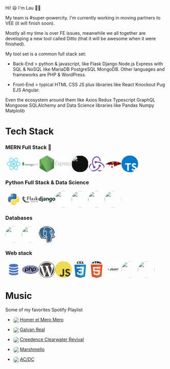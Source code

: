 Hi! 😃 I'm Lau 👨‍💻

My team is #super-powercity. I'm currently working in moving partners to VEE (it will finish soon).

Mostly all my time is over FE issues, meanwhile we all together are developing a new tool called Ditto (that it will be awesome when it were finished).

My tool set is a common full stack set:
- Back-End > python & javascript, like Flask Django Node.js Express with SQL & NoSQL like MariaDB PostgreSQL MongoDB. Other languages and frameworks are PHP & WordPress.

- Front-End > typical HTML CSS JS plus libraries like React Knockout Pug EJS Angular.

Even the ecosystem around them like Axios Redux Typescript GraphQL Mongoose SQLAlchemy and Data Science libraries like Pandas Numpy Matplolib

# Tech Stack


### MERN Full Stack 💙

<a href="https://reactjs.org/" title="React">
<img align="left" height="52" width="52" src="https://raw.githubusercontent.com/github/explore/80688e429a7d4ef2fca1e82350fe8e3517d3494d/topics/react/react.png" />
</a>

<a href="https://www.mongodb.com/" title="MongoDB">
<img align="left" style="border-radius:25px;" height="52" width="52" src="https://raw.githubusercontent.com/github/explore/80688e429a7d4ef2fca1e82350fe8e3517d3494d/topics/mongodb/mongodb.png" />
</a>

<a href="https://nodejs.org/en/" title="NodeJs">
<img align="left" height="52" width="52" src="https://raw.githubusercontent.com/github/explore/80688e429a7d4ef2fca1e82350fe8e3517d3494d/topics/nodejs/nodejs.png" />
</a>


<a href="https://expressjs.com/" title="ExpressJs">
<img align="left" style="border-radius:25px;" height="52" width="52" src="https://raw.githubusercontent.com/github/explore/80688e429a7d4ef2fca1e82350fe8e3517d3494d/topics/express/express.png" />
</a>

<a href="https://axios-http.com/" title="Axios">
<img align="left" style="border-radius:25px;background:#111;" height="52" width="52" src="https://avatars.githubusercontent.com/u/32372333?s=200&v=4" />
</a>

<a href="https://redux.js.org/" title="Redux">
<img align="left" style="border-radius:25px;" height="52" width="52" src="https://raw.githubusercontent.com/github/explore/80688e429a7d4ef2fca1e82350fe8e3517d3494d/topics/redux/redux.png" />
</a>

<a href="https://mongoosejs.com/" title="Mongoose">
<img align="left" style="border-radius:25px;background:#fff;" height="52" width="52" src="https://raw.githubusercontent.com/github/explore/80688e429a7d4ef2fca1e82350fe8e3517d3494d/topics/mongoose/mongoose.png" />
</a>

<a href="https://www.typescriptlang.org/" title="Typescript">
<img align="left" style="border-radius:25px;background:#fff;" height="52" width="52" src="https://raw.githubusercontent.com/github/explore/80688e429a7d4ef2fca1e82350fe8e3517d3494d/topics/typescript/typescript.png" />
</a>

<br />
<br />
<br />

### Python Full Stack & Data Science

<a href="https://www.python.org/" title="Python">
<img align="left" style="border-radius:25px;" height="52" width="52" src="https://raw.githubusercontent.com/github/explore/80688e429a7d4ef2fca1e82350fe8e3517d3494d/topics/python/python.png" />
</a>

<a href="https://flask.palletsprojects.com/" title="Flask">
<img align="left" style="border-radius:25px;background:#fff;" height="52" width="52" src="https://raw.githubusercontent.com/github/explore/80688e429a7d4ef2fca1e82350fe8e3517d3494d/topics/flask/flask.png" />
</a>

<a href="https://www.djangoproject.com/" title="Django">
<img align="left" style="border-radius:25px;" height="52" width="52" src="https://raw.githubusercontent.com/github/explore/80688e429a7d4ef2fca1e82350fe8e3517d3494d/topics/django/django.png" />
</a>

<a href="https://pandas.pydata.org/" title="Pandas">
<img align="left" style="border-radius:25px;background:#fff;" height="52" width="52" src="https://avatars.githubusercontent.com/u/21206976?s=200&v=4" />
</a>

<a href="https://numpy.org/" title="Numpy">
<img align="left" style="border-radius:25px;" height="52" width="52" src="https://avatars.githubusercontent.com/u/288276?s=200&v=4" />
</a>

<a href="https://matplotlib.org/" title="Matplotlib">
<img align="left" style="border-radius:25px;" height="52" width="52" src="https://avatars.githubusercontent.com/u/215947?s=200&v=4" />
</a>

<a href="https://www.sqlalchemy.org/" title="SQLAlchemy">
<img align="left" style="border-radius:25px;" height="52" width="52" src="https://avatars.githubusercontent.com/u/6043126?s=200&v=4" />
</a>

<br />
<br />
<br />

### Databases

<a href="https://www.mysql.com/" title="MySQL">
<img align="left" style="border-radius:25px;" height="52" width="52" src="https://avatars.githubusercontent.com/u/2452804?s=200&v=4" />
</a>

<a href="https://mariadb.org/" title="MariaDB">
<img align="left" style="border-radius:25px;background:#fff;" height="52" width="52" src="https://avatars.githubusercontent.com/u/4739304?s=200&v=4" />
</a>

<a href="https://www.postgresql.org/" title="PostgreSQL">
<img align="left" style="border-radius:25px;background:#fff;" height="52" width="52" src="https://raw.githubusercontent.com/github/explore/80688e429a7d4ef2fca1e82350fe8e3517d3494d/topics/postgresql/postgresql.png" />
</a>

<br />
<br />
<br />

### Web stack

<a href="https://en.wikipedia.org/wiki/SQL" title="SQL">
<img align="left" style="border-radius:25px;" height="52" width="52" src="https://raw.githubusercontent.com/github/explore/80688e429a7d4ef2fca1e82350fe8e3517d3494d/topics/sql/sql.png" />
</a>

<a href="https://www.php.net/" title="PHP">
<img align="left" style="border-radius:25px;background:#fff;" height="52" width="52" src="https://raw.githubusercontent.com/github/explore/ccc16358ac4530c6a69b1b80c7223cd2744dea83/topics/php/php.png" />
</a>

<a href="https://wordpress.org/" title="Wordpress">
<img align="left" style="border-radius:25px;background:#fff;" height="52" width="52" src="https://raw.githubusercontent.com/github/explore/80688e429a7d4ef2fca1e82350fe8e3517d3494d/topics/wordpress/wordpress.png" />
</a>

<a href="https://developer.mozilla.org/en-US/docs/Web/JavaScript" title="JavaScript">
<img align="left" style="border-radius:25px;" height="52" width="52" src="https://raw.githubusercontent.com/github/explore/80688e429a7d4ef2fca1e82350fe8e3517d3494d/topics/javascript/javascript.png" />
</a>

<a href="https://www.w3.org/Style/CSS/Overview.en.html" title="CSS">
<img align="left" style="border-radius:25px;" height="52" width="52" src="https://raw.githubusercontent.com/github/explore/80688e429a7d4ef2fca1e82350fe8e3517d3494d/topics/css/css.png" />
</a>

<a href="https://developer.mozilla.org/en-US/docs/Web/HTML" title="HTML">
<img align="left" style="border-radius:25px;" height="52" width="52" src="https://raw.githubusercontent.com/github/explore/80688e429a7d4ef2fca1e82350fe8e3517d3494d/topics/html/html.png" />
</a>

<a href="https://jquery.com/" title="jQuery">
<img align="left" style="border-radius:25px;" height="52" width="52" src="https://raw.githubusercontent.com/github/explore/80688e429a7d4ef2fca1e82350fe8e3517d3494d/topics/jquery/jquery.png" />
</a>

<a href="https://knockoutjs.com/" title="KnockoutJs">
<img align="left" style="border-radius:25px;" height="52" width="52" src="https://avatars.githubusercontent.com/u/3863375?s=200&v=4" />
</a>

<a href="https://pugjs.org/api/getting-started.html" title="PUG">
<img align="left" style="border-radius:25px;" height="52" width="52" src="https://avatars.githubusercontent.com/u/9338635?s=200&v=4" />
</a>

<br />
<br />
<br />


# Music
Some of my favorites Spotify Playlist
* <img align="left" style="border-radius:25px;" height="22" width="22" src="https://avatars.githubusercontent.com/u/251374?s=200&v=4" /> [Homer el Mero Mero](https://open.spotify.com/playlist/37i9dQZF1DZ06evO0vg7qE?si=7dcb7637b5df4c54)

* <img align="left" style="border-radius:25px;" height="22" width="22" src="https://avatars.githubusercontent.com/u/251374?s=200&v=4" /> [Galvan Real](https://open.spotify.com/playlist/37i9dQZF1DZ06evO1jjzoI?si=6960e8024f014d1b)

* <img align="left" style="border-radius:25px;" height="22" width="22" src="https://avatars.githubusercontent.com/u/251374?s=200&v=4" /> [Creedence Clearwater Revival](https://open.spotify.com/playlist/37i9dQZF1DZ06evO2avqWA?si=e32f109fa4814e2e)

* <img align="left" style="border-radius:25px;" height="22" width="22" src="https://avatars.githubusercontent.com/u/251374?s=200&v=4" /> [Marshmello](https://open.spotify.com/playlist/37i9dQZF1DXbraCN8mShma?si=254e07ca4a3946d0)

* <img align="left" style="border-radius:25px;" height="22" width="22" src="https://avatars.githubusercontent.com/u/251374?s=200&v=4" /> [AC/DC](https://open.spotify.com/playlist/37i9dQZF1DZ06evO49hLQA?si=17dbe6baa2e64201)

